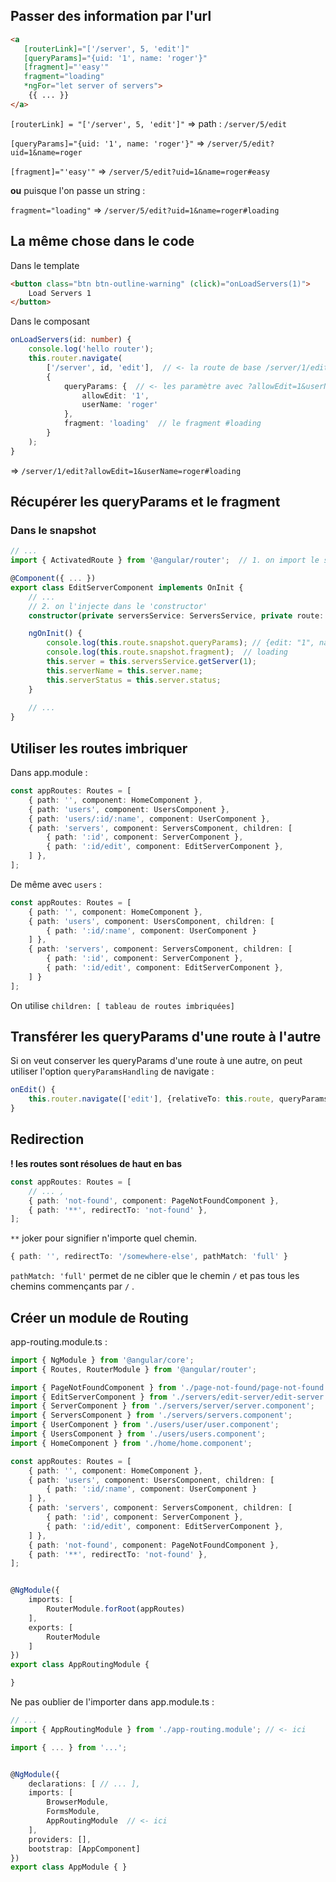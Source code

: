 ## Passer des information par l'url

```html
<a
   [routerLink]="['/server', 5, 'edit']"
   [queryParams]="{uid: '1', name: 'roger'}"
   [fragment]="'easy'"
   fragment="loading"
   *ngFor="let server of servers">
    {{ ... }}
</a>
```

`[routerLink] = "['/server', 5, 'edit']"`  => path :  `/server/5/edit`

`[queryParams]="{uid: '1', name: 'roger'}"` => `/server/5/edit?uid=1&name=roger`

`[fragment]="'easy'"`  => `/server/5/edit?uid=1&name=roger#easy`

**ou** puisque l'on passe un string :

`fragment="loading"`  => `/server/5/edit?uid=1&name=roger#loading`



## La même chose dans le code

Dans le template

```html
<button class="btn btn-outline-warning" (click)="onLoadServers(1)">
    Load Servers 1
</button>
```



Dans le composant

```typescript
onLoadServers(id: number) {
    console.log('hello router');
    this.router.navigate(
        ['/server', id, 'edit'],  // <- la route de base /server/1/edit
        {
            queryParams: {  // <- les paramètre avec ?allowEdit=1&userName=roger
                allowEdit: '1',
                userName: 'roger'
            },
            fragment: 'loading'  // le fragment #loading
        }
    );
}
```

=> `/server/1/edit?allowEdit=1&userName=roger#loading`

## Récupérer les queryParams et le fragment

### Dans le snapshot

```typescript
// ...
import { ActivatedRoute } from '@angular/router';  // 1. on import le service ActivatedRoute

@Component({ ... })
export class EditServerComponent implements OnInit {
	// ...
    // 2. on l'injecte dans le 'constructor'
    constructor(private serversService: ServersService, private route: ActivatedRoute) { }

    ngOnInit() {
        console.log(this.route.snapshot.queryParams); // {edit: "1", name: "roger"}
        console.log(this.route.snapshot.fragment);  // loading
        this.server = this.serversService.getServer(1);
        this.serverName = this.server.name;
        this.serverStatus = this.server.status;
    }
    
    // ...
}

```

## Utiliser les routes imbriquer

Dans app.module :

```typescript
const appRoutes: Routes = [
    { path: '', component: HomeComponent },
    { path: 'users', component: UsersComponent },
    { path: 'users/:id/:name', component: UserComponent },
    { path: 'servers', component: ServersComponent, children: [
        { path: ':id', component: ServerComponent },
        { path: ':id/edit', component: EditServerComponent },
    ] },
];
```

De même avec `users`  :

```typescript
const appRoutes: Routes = [
    { path: '', component: HomeComponent },
    { path: 'users', component: UsersComponent, children: [
        { path: ':id/:name', component: UserComponent }
    ] },
    { path: 'servers', component: ServersComponent, children: [
        { path: ':id', component: ServerComponent },
        { path: ':id/edit', component: EditServerComponent },
    ] }
];

```

On utilise `children: [ tableau de routes imbriquées]`  

## Transférer les queryParams d'une route à l'autre

Si on veut conserver les queryParams d'une route à une autre, on peut utiliser l'option `queryParamsHandling` de navigate :

```typescript
onEdit() {
    this.router.navigate(['edit'], {relativeTo: this.route, queryParamsHandling: 'preserve'});
}
```

## Redirection

**! les routes sont résolues de haut en bas**



```typescript
const appRoutes: Routes = [
    // ... ,
    { path: 'not-found', component: PageNotFoundComponent },
    { path: '**', redirectTo: 'not-found' },
];
```

`**`  joker pour signifier n'importe quel chemin.

```typescript
{ path: '', redirectTo: '/somewhere-else', pathMatch: 'full' } 
```

`pathMatch: 'full'`  permet de ne cibler que le chemin `/`  et pas tous les chemins commençants par `/` .

## Créer un module de Routing

app-routing.module.ts :

```typescript
import { NgModule } from '@angular/core';
import { Routes, RouterModule } from '@angular/router';

import { PageNotFoundComponent } from './page-not-found/page-not-found.component';
import { EditServerComponent } from './servers/edit-server/edit-server.component';
import { ServerComponent } from './servers/server/server.component';
import { ServersComponent } from './servers/servers.component';
import { UserComponent } from './users/user/user.component';
import { UsersComponent } from './users/users.component';
import { HomeComponent } from './home/home.component';

const appRoutes: Routes = [
    { path: '', component: HomeComponent },
    { path: 'users', component: UsersComponent, children: [
        { path: ':id/:name', component: UserComponent }
    ] },
    { path: 'servers', component: ServersComponent, children: [
        { path: ':id', component: ServerComponent },
        { path: ':id/edit', component: EditServerComponent },
    ] },
    { path: 'not-found', component: PageNotFoundComponent },
    { path: '**', redirectTo: 'not-found' },
];


@NgModule({
    imports: [
        RouterModule.forRoot(appRoutes)
    ],
    exports: [
        RouterModule
    ]
})
export class AppRoutingModule {

}

```

Ne pas oublier de l'importer dans app.module.ts :

```typescript
// ...
import { AppRoutingModule } from './app-routing.module'; // <- ici

import { ... } from '...';


@NgModule({
    declarations: [ // ... ],
    imports: [
        BrowserModule,
        FormsModule,
        AppRoutingModule  // <- ici
    ],
    providers: [],
    bootstrap: [AppComponent]
})
export class AppModule { }

```

